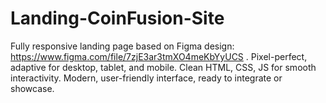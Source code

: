 # Landing-CoinFusion-Site
Fully responsive landing page based on Figma design: https://www.figma.com/file/7zjE3ar3tmXO4meKbYyUCS . Pixel-perfect, adaptive for desktop, tablet, and mobile. Clean HTML, CSS, JS for smooth interactivity. Modern, user-friendly interface, ready to integrate or showcase.
